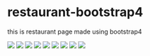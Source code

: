 # restaurant-bootstrap4
this is restaurant page made using bootstrap4

<img src="course.png">
<img src="week1_l.png">
<img src="week1_s.png">
<img src="week2_l.png">
<img src="week2_s.png">
<img src="week3_l.png">
<img src="week3_s.png">
<img src="week4_l.png">
<img src="week4_s.png">

